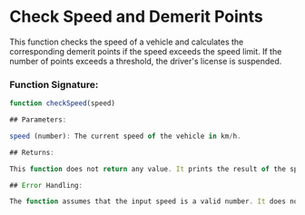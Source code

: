 # Check Speed and Demerit Points

This function checks the speed of a vehicle and calculates the corresponding demerit points if the speed exceeds the speed limit. If the number of points exceeds a threshold, the driver's license is suspended.

### Function Signature:
```javascript
function checkSpeed(speed)

## Parameters:

speed (number): The current speed of the vehicle in km/h.

## Returns:

This function does not return any value. It prints the result of the speed check to the console.

## Error Handling:

The function assumes that the input speed is a valid number. It does not handle non-numeric inputs or negative values explicitly.